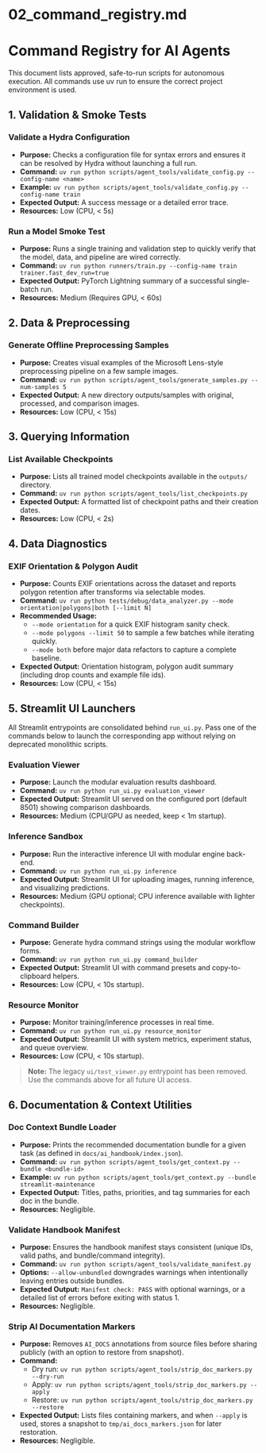 # 02_command_registry.md
<!-- ai_cue:priority=high -->
<!-- ai_cue:use_when=automation,commands -->

# **Command Registry for AI Agents**

This document lists approved, safe-to-run scripts for autonomous execution. All commands use uv run to ensure the correct project environment is used.

## **1. Validation & Smoke Tests**

### **Validate a Hydra Configuration**

* **Purpose:** Checks a configuration file for syntax errors and ensures it can be resolved by Hydra without launching a full run.
* **Command:** `uv run python scripts/agent_tools/validate_config.py --config-name <name>`
* **Example:** `uv run python scripts/agent_tools/validate_config.py --config-name train`
* **Expected Output:** A success message or a detailed error trace.
* **Resources:** Low (CPU, < 5s)

### **Run a Model Smoke Test**

* **Purpose:** Runs a single training and validation step to quickly verify that the model, data, and pipeline are wired correctly.
* **Command:** `uv run python runners/train.py --config-name train trainer.fast_dev_run=true`
* **Expected Output:** PyTorch Lightning summary of a successful single-batch run.
* **Resources:** Medium (Requires GPU, < 60s)

## **2. Data & Preprocessing**

### **Generate Offline Preprocessing Samples**

* **Purpose:** Creates visual examples of the Microsoft Lens-style preprocessing pipeline on a few sample images.
* **Command:** `uv run python scripts/agent_tools/generate_samples.py --num-samples 5`
* **Expected Output:** A new directory outputs/samples with original, processed, and comparison images.
* **Resources:** Low (CPU, < 15s)

## **3. Querying Information**

### **List Available Checkpoints**

* **Purpose:** Lists all trained model checkpoints available in the `outputs/` directory.
* **Command:** `uv run python scripts/agent_tools/list_checkpoints.py`
* **Expected Output:** A formatted list of checkpoint paths and their creation dates.
* **Resources:** Low (CPU, < 2s)

## **4. Data Diagnostics**

### **EXIF Orientation & Polygon Audit**

* **Purpose:** Counts EXIF orientations across the dataset and reports polygon retention after transforms via selectable modes.
* **Command:** `uv run python tests/debug/data_analyzer.py --mode orientation|polygons|both [--limit N]`
* **Recommended Usage:**
	* `--mode orientation` for a quick EXIF histogram sanity check.
	* `--mode polygons --limit 50` to sample a few batches while iterating quickly.
	* `--mode both` before major data refactors to capture a complete baseline.
* **Expected Output:** Orientation histogram, polygon audit summary (including drop counts and example file ids).
* **Resources:** Low (CPU, < 15s)

## **5. Streamlit UI Launchers**

All Streamlit entrypoints are consolidated behind `run_ui.py`. Pass one of the commands below to launch the corresponding app without relying on deprecated monolithic scripts.

### **Evaluation Viewer**

* **Purpose:** Launch the modular evaluation results dashboard.
* **Command:** `uv run python run_ui.py evaluation_viewer`
* **Expected Output:** Streamlit UI served on the configured port (default 8501) showing comparison dashboards.
* **Resources:** Medium (CPU/GPU as needed, keep < 1m startup).

### **Inference Sandbox**

* **Purpose:** Run the interactive inference UI with modular engine back-end.
* **Command:** `uv run python run_ui.py inference`
* **Expected Output:** Streamlit UI for uploading images, running inference, and visualizing predictions.
* **Resources:** Medium (GPU optional; CPU inference available with lighter checkpoints).

### **Command Builder**

* **Purpose:** Generate hydra command strings using the modular workflow forms.
* **Command:** `uv run python run_ui.py command_builder`
* **Expected Output:** Streamlit UI with command presets and copy-to-clipboard helpers.
* **Resources:** Low (CPU, < 10s startup).

### **Resource Monitor**

* **Purpose:** Monitor training/inference processes in real time.
* **Command:** `uv run python run_ui.py resource_monitor`
* **Expected Output:** Streamlit UI with system metrics, experiment status, and queue overview.
* **Resources:** Low (CPU, < 10s startup).

> **Note:** The legacy `ui/test_viewer.py` entrypoint has been removed. Use the commands above for all future UI access.

## **6. Documentation & Context Utilities**

### **Doc Context Bundle Loader**

* **Purpose:** Prints the recommended documentation bundle for a given task (as defined in `docs/ai_handbook/index.json`).
* **Command:** `uv run python scripts/agent_tools/get_context.py --bundle <bundle-id>`
* **Example:** `uv run python scripts/agent_tools/get_context.py --bundle streamlit-maintenance`
* **Expected Output:** Titles, paths, priorities, and tag summaries for each doc in the bundle.
* **Resources:** Negligible.

### **Validate Handbook Manifest**

* **Purpose:** Ensures the handbook manifest stays consistent (unique IDs, valid paths, and bundle/command integrity).
* **Command:** `uv run python scripts/agent_tools/validate_manifest.py`
* **Options:** `--allow-unbundled` downgrades warnings when intentionally leaving entries outside bundles.
* **Expected Output:** `Manifest check: PASS` with optional warnings, or a detailed list of errors before exiting with status 1.
* **Resources:** Negligible.

### **Strip AI Documentation Markers**

* **Purpose:** Removes `AI_DOCS` annotations from source files before sharing publicly (with an option to restore from snapshot).
* **Command:**
	* Dry run: `uv run python scripts/agent_tools/strip_doc_markers.py --dry-run`
	* Apply: `uv run python scripts/agent_tools/strip_doc_markers.py --apply`
	* Restore: `uv run python scripts/agent_tools/strip_doc_markers.py --restore`
* **Expected Output:** Lists files containing markers, and when `--apply` is used, stores a snapshot to `tmp/ai_docs_markers.json` for later restoration.
* **Resources:** Negligible.
